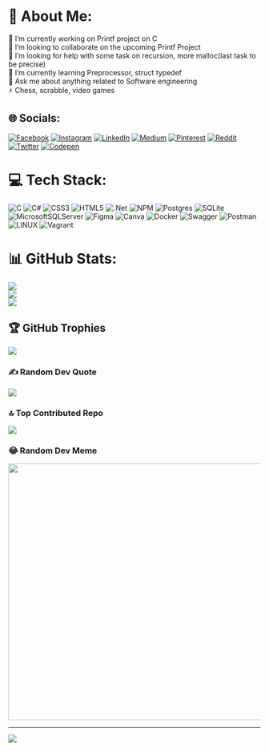 # 💫 About Me:
🔭 I’m currently working on Printf project on C<br>👯 I’m looking to collaborate on the upcoming Printf Project<br>🤝 I’m looking for help with some task on recursion, more malloc(last task to be precise)<br>🌱 I’m currently learning Preprocessor, struct typedef<br>💬 Ask me about anything related to Software engineering<br>⚡ Chess, scrabble, video games


## 🌐 Socials:
[![Facebook](https://img.shields.io/badge/Facebook-%231877F2.svg?logo=Facebook&logoColor=white)](https://facebook.com/edoghotu) [![Instagram](https://img.shields.io/badge/Instagram-%23E4405F.svg?logo=Instagram&logoColor=white)](https://instagram.com/gideon_edoghotu/) [![LinkedIn](https://img.shields.io/badge/LinkedIn-%230077B5.svg?logo=linkedin&logoColor=white)](https://linkedin.com/in/gideon-edoghotu/) [![Medium](https://img.shields.io/badge/Medium-12100E?logo=medium&logoColor=white)](https://medium.com/@edoghotugiddy) [![Pinterest](https://img.shields.io/badge/Pinterest-%23E60023.svg?logo=Pinterest&logoColor=white)](https://pinterest.com/edoghotugideon/) [![Reddit](https://img.shields.io/badge/Reddit-%23FF4500.svg?logo=Reddit&logoColor=white)](https://reddit.com/user/gideon_edoghotu) [![Twitter](https://img.shields.io/badge/Twitter-%231DA1F2.svg?logo=Twitter&logoColor=white)](https://twitter.com/EdoghotuA) [![Codepen](https://img.shields.io/badge/Codepen-000000?style=for-the-badge&logo=codepen&logoColor=white)](https://codepen.io/giddy1) 

# 💻 Tech Stack:
![C](https://img.shields.io/badge/c-%2300599C.svg?style=for-the-badge&logo=c&logoColor=white) ![C#](https://img.shields.io/badge/c%23-%23239120.svg?style=for-the-badge&logo=c-sharp&logoColor=white) ![CSS3](https://img.shields.io/badge/css3-%231572B6.svg?style=for-the-badge&logo=css3&logoColor=white) ![HTML5](https://img.shields.io/badge/html5-%23E34F26.svg?style=for-the-badge&logo=html5&logoColor=white) ![.Net](https://img.shields.io/badge/.NET-5C2D91?style=for-the-badge&logo=.net&logoColor=white) ![NPM](https://img.shields.io/badge/NPM-%23000000.svg?style=for-the-badge&logo=npm&logoColor=white) ![Postgres](https://img.shields.io/badge/postgres-%23316192.svg?style=for-the-badge&logo=postgresql&logoColor=white) ![SQLite](https://img.shields.io/badge/sqlite-%2307405e.svg?style=for-the-badge&logo=sqlite&logoColor=white) ![MicrosoftSQLServer](https://img.shields.io/badge/Microsoft%20SQL%20Sever-CC2927?style=for-the-badge&logo=microsoft%20sql%20server&logoColor=white) 	![Figma](https://img.shields.io/badge/figma-%23F24E1E.svg?style=for-the-badge&logo=figma&logoColor=white) ![Canva](https://img.shields.io/badge/Canva-%2300C4CC.svg?style=for-the-badge&logo=Canva&logoColor=white) ![Docker](https://img.shields.io/badge/docker-%230db7ed.svg?style=for-the-badge&logo=docker&logoColor=white) ![Swagger](https://img.shields.io/badge/-Swagger-%23Clojure?style=for-the-badge&logo=swagger&logoColor=white) ![Postman](https://img.shields.io/badge/Postman-FF6C37?style=for-the-badge&logo=postman&logoColor=white) ![LINUX](https://img.shields.io/badge/Linux-FCC624?style=for-the-badge&logo=linux&logoColor=black) ![Vagrant](https://img.shields.io/badge/vagrant-%231563FF.svg?style=for-the-badge&logo=vagrant&logoColor=white)
# 📊 GitHub Stats:
![](https://github-readme-stats.vercel.app/api?username=giddy11&theme=dracula&hide_border=false&include_all_commits=true&count_private=true)<br/>
![](https://github-readme-streak-stats.herokuapp.com/?user=giddy11&theme=dracula&hide_border=false)<br/>
![](https://github-readme-stats.vercel.app/api/top-langs/?username=giddy11&theme=dracula&hide_border=false&include_all_commits=true&count_private=true&layout=compact)

## 🏆 GitHub Trophies
![](https://github-profile-trophy.vercel.app/?username=giddy11&theme=radical&no-frame=false&no-bg=false&margin-w=4)

### ✍️ Random Dev Quote
![](https://quotes-github-readme.vercel.app/api?type=horizontal&theme=radical)

### 🔝 Top Contributed Repo
![](https://github-contributor-stats.vercel.app/api?username=giddy11&limit=5&theme=dark&combine_all_yearly_contributions=true)

### 😂 Random Dev Meme
<img src="https://rm.up.railway.app/" width="512px"/>

---
[![](https://visitcount.itsvg.in/api?id=giddy11&icon=5&color=1)](https://visitcount.itsvg.in)

<!-- Proudly created with GPRM ( https://gprm.itsvg.in ) -->

